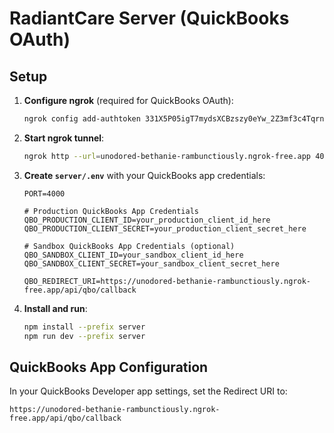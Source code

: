 # RadiantCare Server (QuickBooks OAuth)

## Setup

1. **Configure ngrok** (required for QuickBooks OAuth):
   ```bash
   ngrok config add-authtoken 331X5P05igT7mydsXCBzszy0eYw_2Z3mf3c4TqrniobFLPwt8
   ```

2. **Start ngrok tunnel**:
   ```bash
   ngrok http --url=unodored-bethanie-rambunctiously.ngrok-free.app 4000
   ```

3. **Create `server/.env`** with your QuickBooks app credentials:
   ```
   PORT=4000

   # Production QuickBooks App Credentials
   QBO_PRODUCTION_CLIENT_ID=your_production_client_id_here
   QBO_PRODUCTION_CLIENT_SECRET=your_production_client_secret_here

   # Sandbox QuickBooks App Credentials (optional)
   QBO_SANDBOX_CLIENT_ID=your_sandbox_client_id_here
   QBO_SANDBOX_CLIENT_SECRET=your_sandbox_client_secret_here

   QBO_REDIRECT_URI=https://unodored-bethanie-rambunctiously.ngrok-free.app/api/qbo/callback
   ```

4. **Install and run**:
   ```bash
   npm install --prefix server
   npm run dev --prefix server
   ```

## QuickBooks App Configuration

In your QuickBooks Developer app settings, set the Redirect URI to:
```
https://unodored-bethanie-rambunctiously.ngrok-free.app/api/qbo/callback
```


